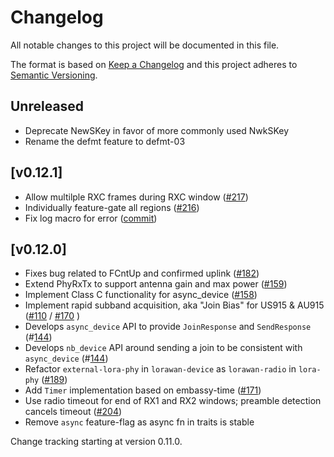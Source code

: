 # Changelog

All notable changes to this project will be documented in this file.

The format is based on [Keep a Changelog](https://keepachangelog.com/en/1.1.0/) and this project adheres to [Semantic Versioning](https://semver.org/).

## Unreleased

- Deprecate NewSKey in favor of more commonly used NwkSKey
- Rename the defmt feature to defmt-03

## [v0.12.1]

- Allow multilple RXC frames during RXC window ([#217](https://github.com/lora-rs/lora-rs/pull/217))
- Individually feature-gate all regions ([#216](https://github.com/lora-rs/lora-rs/pull/236))
- Fix log macro for error ([commit](https://github.com/lora-rs/lora-rs/pull/256/commits/99cb10b77baf0f1c51ae97b1830a80b4873864e1))

## [v0.12.0]

- Fixes bug related to FCntUp and confirmed uplink ([#182](https://github.com/lora-rs/lora-rs/pull/182))
- Extend PhyRxTx to support antenna gain and max power ([#159](https://github.com/lora-rs/lora-rs/pull/159))
- Implement Class C functionality for async_device ([#158](https://github.com/lora-rs/lora-rs/pull/159))
- Implement rapid subband acquisition, aka "Join Bias" for US915 & AU915
  ([#110](https://github.com/lora-rs/lora-rs/pull/110) / [#170](https://github.com/lora-rs/lora-rs/pull/170) )
- Develops `async_device` API to provide `JoinResponse` and `SendResponse` (#[144](https://github.com/lora-rs/lora-rs/pull/144))
- Develops `nb_device` API around sending a join to be consistent with  `async_device` (#[144](https://github.com/lora-rs/lora-rs/pull/144))
- Refactor `external-lora-phy` in `lorawan-device` as `lorawan-radio` in `lora-phy` ([#189](https://github.com/lora-rs/lora-rs/pull/189))
- Add `Timer` implementation based on embassy-time ([#171](https://github.com/lora-rs/lora-rs/pull/171))
- Use radio timeout for end of RX1 and RX2 windows; preamble detection cancels timeout ([#204](https://github.com/lora-rs/lora-rs/pull/204))
- Remove `async` feature-flag as async fn in traits is stable 

Change tracking starting at version 0.11.0.
